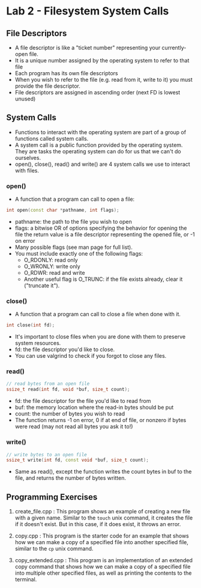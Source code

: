 # Lab 2 - Filesystem System Calls

## File Descriptors

* A file descriptor is like a "ticket number" representing your currently-open file.
* It is a unique number assigned by the operating system to refer to that file
* Each program has its own file descriptors
* When you wish to refer to the file (e.g. read from it, write to it) you must provide the file descriptor.
* File descriptors are assigned in ascending order (next FD is lowest unused)

## System Calls

* Functions to interact with the operating system are part of a group of functions
called system calls.
* A system call is a public function provided by the operating system. They are tasks the operating system can do for us that we can't do ourselves.
* open(), close(), read() and write() are 4 system calls we use to interact with files.

### open()

* A function that a program can call to open a file:

```cpp
int open(const char *pathname, int flags);
```

* pathname: the path to the file you wish to open
* flags: a bitwise OR of options specifying the behavior for opening the file the return value is a file descriptor representing the opened file, or -1 on error
* Many possible flags (see man page for full list).
* You must include exactly one of the following flags:
  * O_RDONLY: read only
  * O_WRONLY: write only
  * O_RDWR: read and write
  * Another useful flag is O_TRUNC: if the file exists already, clear it ("truncate it").

### close()

* A function that a program can call to close a file when done with it.

```cpp
int close(int fd);
```

* It's important to close files when you are done with them to preserve system resources.
* fd: the file descriptor you'd like to close.
* You can use valgrind to check if you forgot to close any files.

### read()

```cpp
// read bytes from an open file
ssize_t read(int fd, void *buf, size_t count);
```

* fd: the file descriptor for the file you'd like to read from
* buf: the memory location where the read-in bytes should be put
* count: the number of bytes you wish to read
* The function returns -1 on error, 0 if at end of file, or nonzero if bytes were read (may not read all bytes you ask it to!)

### write()

```cpp
// write bytes to an open file
ssize_t write(int fd, const void *buf, size_t count);
```

* Same as read(), except the function writes the count bytes in buf to the file, and returns the number of bytes written.

## Programming Exercises

1. create_file.cpp : This program shows an example of creating a new file with a given name.  Similar to the `touch` unix command, it creates the file if it doesn't exist. But in this case, if it does exist, it throws an error.

2. copy.cpp : This program is the starter code for an example that shows how we can make a copy of a specified file into another specified file, similar to the `cp` unix command.

3. copy_extended.cpp : This program is an implementation of an extended copy command that shows how we can make a copy of a specified file into multiple other specified files, as well as printing the contents to the terminal.

